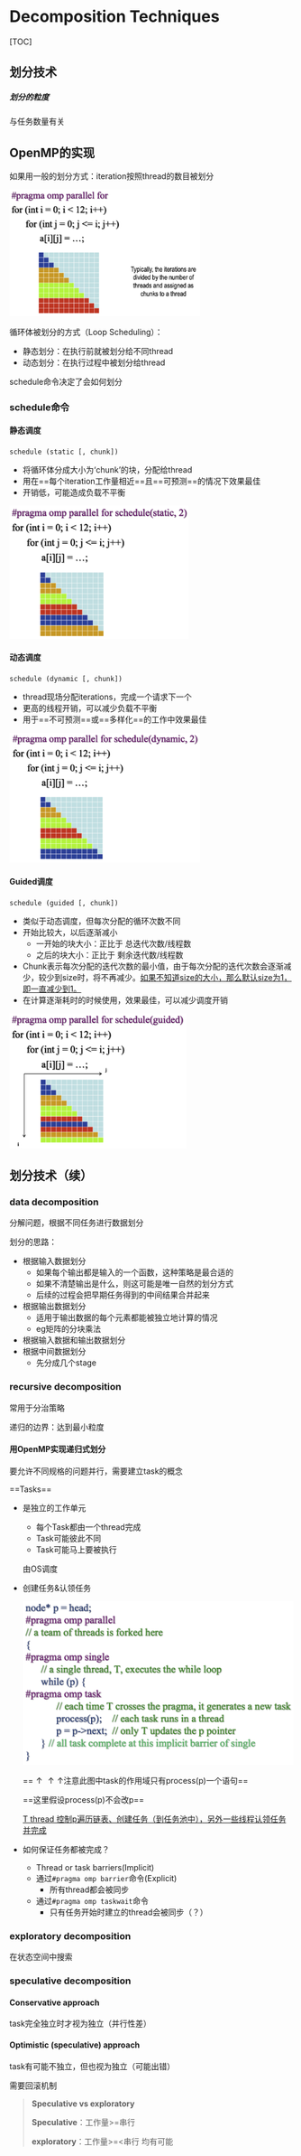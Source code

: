 # Decomposition Techniques

[TOC]

## 划分技术

##### 划分的粒度

与任务数量有关

## OpenMP的实现

如果用一般的划分方式：iteration按照thread的数目被划分

<img src="./typora-user-images/image-20200305175435380.png" alt="image-20200305175435380" style="zoom: 33%;" />

循环体被划分的方式（Loop Scheduling）：

- 静态划分：在执行前就被划分给不同thread
- 动态划分：在执行过程中被划分给thread

schedule命令决定了会如何划分

### schedule命令

#### 静态调度

`schedule (static [, chunk])`

- 将循环体分成大小为‘chunk’的块，分配给thread
- 用在==每个iteration工作量相近==且==可预测==的情况下效果最佳
- 开销低，可能造成负载不平衡

<img src="./typora-user-images/image-20200305182517683.png" alt="image-20200305182517683" style="zoom: 33%;" />

#### 动态调度

`schedule (dynamic [, chunk])`

- thread现场分配iterations，完成一个请求下一个
- 更高的线程开销，可以减少负载不平衡
- 用于==不可预测==或==多样化==的工作中效果最佳

<img src="./typora-user-images/image-20200305182759721.png" alt="image-20200305182759721" style="zoom:33%;" />

#### Guided调度

`schedule (guided [, chunk])`

- 类似于动态调度，但每次分配的循环次数不同
- 开始比较大，以后逐渐减小
  - 一开始的块大小：正比于 总迭代次数/线程数
  - 之后的块大小：正比于 剩余迭代数/线程数
- Chunk表示每次分配的迭代次数的最小值，由于每次分配的迭代次数会逐渐减少，较少到size时，将不再减少。<u>如果不知道size的大小，那么默认size为1，即一直减少到1。</u>
- 在计算逐渐耗时的时候使用，效果最佳，可以减少调度开销

<img src="./typora-user-images/image-20200305202447212.png" alt="image-20200305202447212" style="zoom: 33%;" />

## 划分技术（续）

### data decomposition

分解问题，根据不同任务进行数据划分

划分的思路：

- 根据输入数据划分
  - 如果每个输出都是输入的一个函数，这种策略是最合适的
  - 如果不清楚输出是什么，则这可能是唯一自然的划分方式
  - 后续的过程会把早期任务得到的中间结果合并起来
- 根据输出数据划分
  - 适用于输出数据的每个元素都能被独立地计算的情况
  - eg矩阵的分块乘法
- 根据输入数据和输出数据划分
- 根据中间数据划分
  - 先分成几个stage

### recursive decomposition

常用于分治策略

递归的边界：达到最小粒度

#### 用OpenMP实现递归式划分

要允许不同规格的问题并行，需要建立task的概念

==Tasks==

- 是独立的工作单元

  - 每个Task都由一个thread完成
  - Task可能彼此不同
  - Task可能马上要被执行

  由OS调度

- 创建任务&认领任务

  ![image-20200305205947419](./typora-user-images/image-20200305205947419.png)

  ==$\uparrow\uparrow\uparrow$注意此图中task的作用域只有process(p)一个语句==

  ==这里假设process(p)不会改p==

  <u>T thread 控制p遍历链表、创建任务（到任务池中），另外一些线程认领任务并完成</u>

- 如何保证任务都被完成？
  - Thread or task barriers(Implicit)
  - 通过`#pragma omp barrier`命令(Explicit)
    - 所有thread都会被同步
  - 通过`#pragma omp taskwait`命令
    - 只有任务开始时建立的thread会被同步（？）

### exploratory decomposition

在状态空间中搜索

### speculative decomposition

#### Conservative approach

task完全独立时才视为独立（并行性差）

#### Optimistic (speculative) approach

task有可能不独立，但也视为独立（可能出错）

需要回滚机制

> **Speculative vs exploratory**
>
> **Speculative**：工作量>=串行
>
> **exploratory**：工作量>=<串行 均有可能